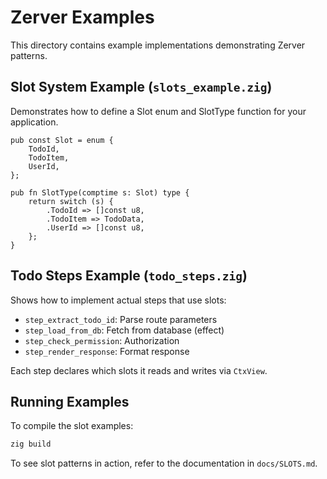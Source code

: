 # Zerver Examples

This directory contains example implementations demonstrating Zerver patterns.

## Slot System Example (`slots_example.zig`)

Demonstrates how to define a Slot enum and SlotType function for your application.

```zig
pub const Slot = enum {
    TodoId,
    TodoItem,
    UserId,
};

pub fn SlotType(comptime s: Slot) type {
    return switch (s) {
        .TodoId => []const u8,
        .TodoItem => TodoData,
        .UserId => []const u8,
    };
}
```

## Todo Steps Example (`todo_steps.zig`)

Shows how to implement actual steps that use slots:
- `step_extract_todo_id`: Parse route parameters
- `step_load_from_db`: Fetch from database (effect)
- `step_check_permission`: Authorization
- `step_render_response`: Format response

Each step declares which slots it reads and writes via `CtxView`.

## Running Examples

To compile the slot examples:
```bash
zig build
```

To see slot patterns in action, refer to the documentation in `docs/SLOTS.md`.
